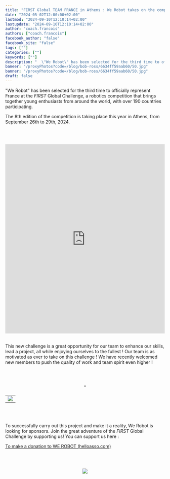 ```yaml
---
title: "FIRST Global TEAM FRANCE in Athens : We Robot takes on the competition !"
date: "2024-05-02T12:00:00+02:00"
lastmod: "2024-09-10T12:10:14+02:00"
lastupdate: "2024-09-10T12:10:14+02:00"
author: "coach.francois"
authors: ["coach.francois"]
facebook_author: "false"
facebook_site: "false"
tags: [""]
categories: [""]
keywords: [""]
description: "  \"We Robot\" has been selected for the third time to officially represent France at the FIRST Global Challenge, a robotics competition that brings toget "
baneer: "/proxyPhotos?code=/blog/bob-ross/6634ff59aab60/50.jpg"
banner: "/proxyPhotos?code=/blog/bob-ross/6634ff59aab60/50.jpg"
draft: false
---
```

"We Robot" has been selected for the third time to officially represent France at the <i>FIRST</i> Global Challenge, a robotics competition that brings together young enthusiasts from around the world, with over 190 countries participating.



The 8th edition of the competition is taking place this year in Athens, from September 26th to 29th, 2024.

<br><br>
<iframe class="youtube-player" width="100%" height="597" src="https://www.youtube.com/embed/MAF51J53uoE?
version=3&amp;rel=1&amp;showsearch=0&amp;showinfo=1&amp;iv_load_policy=1&amp;fs=1&amp;hl=en-US&amp;autohide=2&amp;wmode=transparent" allowfullscreen="true" style="border:0;" sandbox="allow-scripts allow-same-origin allow-popups allow-presentation allow-popups-to-escape-sandbox"></iframe>
<br><br>

This new challenge is a great opportunity for our team to enhance our skills, lead a project, all while enjoying ourselves to the fullest ! Our team is as motivated as ever to take on this challenge ! We have recently welcomed new members to push the quality of work and team spirit even higher !

<br><br>
<center>
<table>
    <tr width="100%">
        <td><img src="https://werobot.fr/posts/Trombinoscope.png"></td>"
</table>
</center>
<br><br>

To successfully carry out this project and make it a reality, We Robot is looking for sponsors. Join the great adventure of the <i>FIRST </i>Global Challenge by supporting us! You can support us here :

<a href="https://www.helloasso.com/associations/we-robot/formulaires/1"
   title="soutenir We Robot">  

To make a donation to WE ROBOT (helloasso.com)
</a>

<br><br>
<center>
<div style="width: 100%">
<img src="/proxyPhotos?code=/blog/bob-ross/6509b99fa50d9/50.jpg">
</div>
</center>


    

